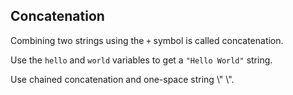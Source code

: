 <h2>Concatenation</h2><p>Combining two strings using the <code>+</code> symbol is called concatenation.</p><p>Use the <code>hello</code> and <code>world</code> variables to get a <code>"Hello World"</code> string.</p><div class="hint">Use chained concatenation and one-space string \" \".</div>


